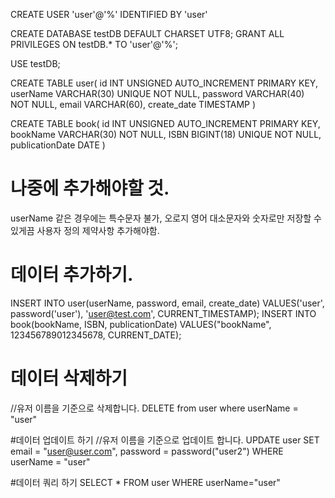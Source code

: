 CREATE USER 'user'@'%' IDENTIFIED BY 'user'

CREATE DATABASE testDB DEFAULT CHARSET UTF8;
GRANT ALL PRIVILEGES ON testDB.* TO 'user'@'%';

USE testDB;

CREATE TABLE user(
    id INT UNSIGNED AUTO_INCREMENT PRIMARY KEY,
    userName VARCHAR(30) UNIQUE NOT NULL,
    password VARCHAR(40) NOT NULL,
    email VARCHAR(60),
    create_date TIMESTAMP
)

CREATE TABLE book(
    id INT UNSIGNED AUTO_INCREMENT PRIMARY KEY,
    bookName VARCHAR(30) NOT NULL,
    ISBN BIGINT(18) UNIQUE NOT NULL,
    publicationDate DATE
)

# 나중에 추가해야할 것.
userName 같은 경우에는 특수문자 불가, 오로지 영어 대소문자와 숫자로만 저장할 수 있게끔 사용자 정의 제약사항 추가해야함.

# 데이터 추가하기.
INSERT INTO user(userName, password, email, create_date) VALUES('user', password('user'), 'user@test.com', CURRENT_TIMESTAMP);
INSERT INTO book(bookName, ISBN, publicationDate) VALUES("bookName", 123456789012345678, CURRENT_DATE);
# 데이터 삭제하기
//유저 이름을 기준으로 삭제합니다.
DELETE from user where userName = "user"

#데이터 업데이트 하기
//유저 이름을 기준으로 업데이트 합니다.
UPDATE user SET email = "user@user.com", password = password("user2") WHERE userName = "user"

#데이터 쿼리 하기
SELECT * FROM user WHERE userName="user"
